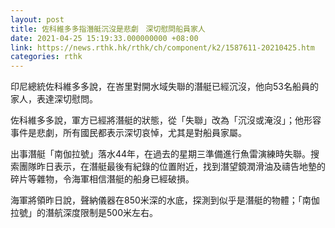 ```yaml
---
layout: post
title: 佐科維多多指潛艇沉沒是悲劇　深切慰問船員家人
date: 2021-04-25 15:19:33.000000000 +08:00
link: https://news.rthk.hk/rthk/ch/component/k2/1587611-20210425.htm
categories: rthk
---
```


印尼總統佐科維多多說，在峇里對開水域失聯的潛艇已經沉沒，他向53名船員的家人，表達深切慰問。

佐科維多多說，軍方已經將潛艇的狀態，從「失聯」改為「沉沒或淹沒」；他形容事件是悲劇，所有國民都表示深切哀悼，尤其是對船員家屬。

出事潛艇「南伽拉號」落水44年，在過去的星期三準備進行魚雷演練時失聯。搜索團隊昨日表示，在潛艇最後有紀錄的位置附近，找到潛望鏡潤滑油及禱告地墊的碎片等雜物，令海軍相信潛艇的船身已經破損。

海軍將領昨日說，聲納儀器在850米深的水底，探測到似乎是潛艇的物體；「南伽拉號」的潛航深度限制是500米左右。
